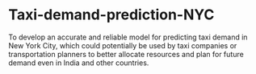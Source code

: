 # Taxi-demand-prediction-NYC
To develop an accurate and reliable model for predicting taxi demand in New York City, which could potentially be used by taxi companies or transportation planners to better allocate resources and plan for future demand even in India and other countries.
